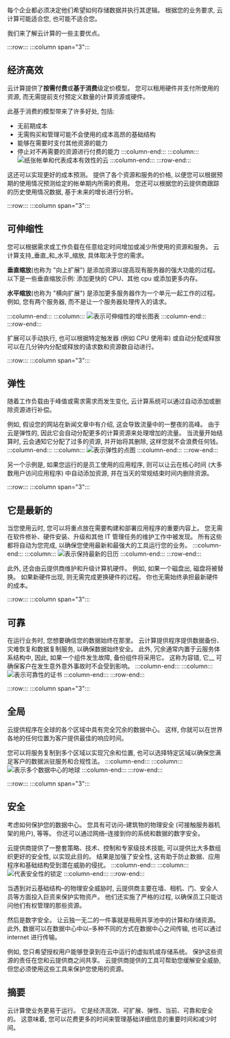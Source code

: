 每个企业都必须决定他们希望如何存储数据并执行其逻辑。 根据您的业务要求, 云计算可能适合您, 也可能不适合您。

我们来了解云计算的一些主要优点。

:::row:::
  :::column span="3":::
## <a name="its-cost-effective"></a>经济高效

云计算提供了**按需付费**或**基于消费**级定价模型。 您可以租用硬件并支付所使用的资源, 而无需提前支付预定义数量的计算资源或硬件。 

此基于消费的模型带来了许多好处, 包括:

- 无前期成本
- 无需购买和管理可能不会使用的成本高昂的基础结构
- 能够在需要时支付其他资源的能力
- 停止对不再需要的资源进行付费的能力
  :::column-end:::
  :::column:::
![纸张帐单和代表成本有效性的云](../media/3-cost-effective.png)
  :::column-end:::
:::row-end:::

这还可以实现更好的成本预测。 提供了各个资源和服务的价格, 以便您可以根据预期的使用情况预测给定的帐单期内所需的费用。 您还可以根据您的云提供商跟踪的历史使用情况数据, 基于未来的增长进行分析。

:::row:::
  :::column span="3":::
## <a name="its-scalable"></a>可伸缩性

您可以根据需求或工作负载在任意给定时间增加或减少所使用的资源和服务。 云计算支持_垂直_和_水平_缩放, 具体取决于您的需求。

**垂直缩放**(也称为 "向上扩展") 是添加资源以提高现有服务器的强大功能的过程。 以下是一些垂直缩放示例: 添加更快的 CPU、其他 cpu 或添加更多内存。

**水平缩放**(也称为 "横向扩展") 是添加更多服务器作为一个单元一起工作的过程。 例如, 您有两个服务器, 而不是让一个服务器处理传入的请求。

  :::column-end:::
  :::column:::
![表示可伸缩性的增长图表](../media/3-scalable.png)
  :::column-end:::
:::row-end:::

扩展可以手动执行, 也可以根据特定触发器 (例如 CPU 使用率) 或自动分配或释放可以在几分钟内分配或释放的请求数和资源数自动进行。

:::row:::
  :::column span="3":::
## <a name="its-elastic"></a>弹性

随着工作负载由于峰值或需求需求而发生变化, 云计算系统可以通过自动添加或删除资源进行补偿。

例如, 假设您的网站在新闻文章中有介绍, 这会导致流量中的一整夜的高峰。 由于云是弹性的, 因此它会自动分配更多的计算资源来处理增加的流量。 当流量开始结算时, 云会通知它分配了过多的资源, 并开始将其删除, 这样您就不会浪费任何钱。
  :::column-end:::
  :::column:::
![表示弹性的点图](../media/3-elastic.png)
  :::column-end:::
:::row-end:::

另一个示例是, 如果您运行的是员工使用的应用程序, 则可以让云在核心时间 (大多数用户访问应用程序) 中自动添加资源, 并在当天的常规结束时间内删除资源。

:::row:::
  :::column span="3":::
## <a name="its-current"></a>它是最新的

当您使用云时, 您可以将重点放在需要构建和部署应用程序的重要内容上。 您无需在软件修补、硬件安装、升级和其他 IT 管理任务的维护工作中被发现。 所有这些都将自动为您完成, 以确保您使用最新和最强大的工具运行您的业务。
  :::column-end:::
  :::column:::
![表示保持最新的日历](../media/3-current.png)
  :::column-end:::
:::row-end:::

此外, 还会由云提供商维护和升级计算机硬件。 例如, 如果一个磁盘出, 磁盘将被替换。 如果新硬件出现, 则无需完成更换硬件的过程。 你也无需始终承担最新硬件的成本。

:::row:::
  :::column span="3":::
## <a name="its-reliable"></a>可靠

在运行业务时, 您想要确信您的数据始终在那里。 云计算提供程序提供数据备份、灾难恢复和数据复制服务, 以确保数据始终安全。 此外, 冗余通常内置于云服务体系结构中, 因此, 如果一个组件发生故障, 备份组件将采用它。 这称为容错, 它__ 可确保客户在发生意外意外事故时不会受到影响。
  :::column-end:::
  :::column:::
![表示可靠性的证书](../media/3-reliable.png)
  :::column-end:::
:::row-end:::

:::row:::
  :::column span="3":::
## <a name="its-global"></a>全局

云提供程序在全球的各个区域中具有完全冗余的数据中心。 这样, 你就可以在世界各地的任何位置为客户提供最佳的响应时间。 

您可以将服务复制到多个区域以实现冗余和位置, 也可以选择特定区域以确保您满足客户的数据派驻服务和合规性法。
  :::column-end:::
  :::column:::
![表示多个数据中心的地球](../media/3-global.png)
  :::column-end:::
:::row-end:::

:::row:::
  :::column span="3":::
## <a name="its-secure"></a>安全

考虑如何保护您的数据中心。 您具有可访问&ndash;建筑物的物理安全 (可接触服务器机架的用户), 等等。 你还可以通过网络&ndash;连接到你的系统和数据的数字安全。

云提供商提供了一整套策略、技术、控制和专家级技术技能, 可以提供比大多数组织更好的安全性, 以实现此目的。 结果是加强了安全性, 这有助于防止数据、应用程序和基础结构受到潜在威胁的侵扰。
  :::column-end:::
  :::column:::
![代表安全性的锁定](../media/3-secure.png)
  :::column-end:::
:::row-end:::

当遇到对云基础结构&ndash;的物理安全威胁时, 云提供商主要在墙、相机、门、安全人员等方面投入巨资来保护实物资产。 他们还实施了严格的过程, 以确保员工只能访问他们有权管理的那些资源。

然后是数字安全。 让云独一无二的一件事就是租用共享池中的计算和存储资源。 此外, 数据可以在数据中心中以&ndash;多种不同的方式在数据中心之间传输, 也可以通过 internet 进行传输。

例如, 您只希望授权用户能够登录到在云中运行的虚拟机或存储系统。 保护这些资源的责任在您和云提供商之间共享。 云提供商提供的工具可帮助您缓解安全威胁, 但您必须使用这些工具来保护您使用的资源。

## <a name="summary"></a>摘要

云计算使业务更易于运行。 它是经济高效、可扩展、弹性、当前、可靠和安全的。 这意味着, 您可以花费更多的时间来管理基础详细信息的重要时间和减少时间。
